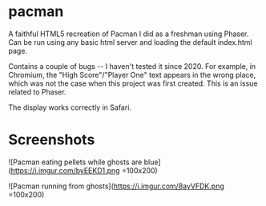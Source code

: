 # pacman
A faithful HTML5 recreation of Pacman I did as a freshman using Phaser. Can be run using any basic html server and loading the default index.html page.

Contains a couple of bugs -- I haven't tested it since 2020. For example, in Chromium, the "High Score"/"Player One" text appears in the wrong place, which was not the case when this project was first created. This is an issue related to Phaser.

The display works correctly in Safari.

# Screenshots

![Pacman eating pellets while ghosts are blue](https://i.imgur.com/byEEKD1.png =100x200)

![Pacman running from ghosts](https://i.imgur.com/8ayVFDK.png =100x200)
